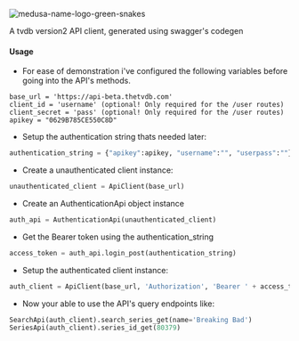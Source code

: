 ![medusa-name-logo-green-snakes](https://cloud.githubusercontent.com/assets/1867464/13375559/ede197ae-dd70-11e5-8cd0-b0eb239c977e.png)

A tvdb version2 API client, generated using swagger's codegen

#### Usage
 - For ease of demonstration i've configured the following variables before going into the API's methods.
```
base_url = 'https://api-beta.thetvdb.com'
client_id = 'username' (optional! Only required for the /user routes)
client_secret = 'pass' (optional! Only required for the /user routes)
apikey = "0629B785CE550C8D"
```
 - Setup the authentication string thats needed later: 
```python
authentication_string = {"apikey":apikey, "username":"", "userpass":""}
```

 - Create a unauthenticated client instance:
```python
unauthenticated_client = ApiClient(base_url)
```
 
 - Create an AuthenticationApi object instance
```python
auth_api = AuthenticationApi(unauthenticated_client)
```

 - Get the Bearer token using the authentication_string
```python
access_token = auth_api.login_post(authentication_string)
```

 - Setup the authenticated client instance:
```python
auth_client = ApiClient(base_url, 'Authorization', 'Bearer ' + access_token.token)
```

 - Now your able to use the API's query endpoints like:
```python
SearchApi(auth_client).search_series_get(name='Breaking Bad')
SeriesApi(auth_client).series_id_get(80379)
```